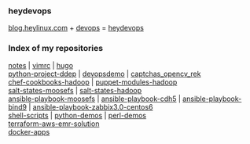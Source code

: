 ### heydevops

[blog.heylinux.com](https://blog.heylinux.com) + [devops](https://zh.wikipedia.org/zh-cn/DevOps) = [heydevops](https://github.com/mcsrainbow/heydevops)

### Index of my repositories

[notes](https://github.com/mcsrainbow/notes) | [vimrc](https://github.com/mcsrainbow/vimrc) | [hugo](https://github.com/mcsrainbow/mcsrainbow.github.io/tree/hugo)<br>
[python-project-ddep](https://github.com/mcsrainbow/python-project-ddep) | [devopsdemo](https://github.com/mcsrainbow/devopsdemo) | [captchas_opencv_rek](https://github.com/mcsrainbow/captchas_opencv_rek)<br>
[chef-cookbooks-hadoop](https://github.com/mcsrainbow/chef-cookbooks-hadoop) | [puppet-modules-hadoop](https://github.com/mcsrainbow/puppet-modules-hadoop)<br>
[salt-states-moosefs](https://github.com/mcsrainbow/salt-states-moosefs) | [salt-states-hadoop](https://github.com/mcsrainbow/salt-states-hadoop)<br>
[ansible-playbook-moosefs](https://github.com/mcsrainbow/ansible-playbook-moosefs) | [ansible-playbook-cdh5](https://github.com/mcsrainbow/ansible-playbook-cdh5) | [ansible-playbook-bind9](https://github.com/mcsrainbow/ansible-playbook-bind9) | [ansible-playbook-zabbix3.0-centos6](https://github.com/mcsrainbow/ansible-playbook-zabbix3.0-centos6)<br>
[shell-scripts](https://github.com/mcsrainbow/shell-scripts) | [python-demos](https://github.com/mcsrainbow/python-demos) | [perl-demos](https://github.com/mcsrainbow/perl-demos)<br>
[terraform-aws-emr-solution](https://github.com/mcsrainbow/terraform-aws-emr-solution)<br>
[docker-apps](https://github.com/mcsrainbow/docker-apps)<br>
